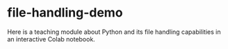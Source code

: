 # file-handling-demo
Here is a teaching module about Python and its file handling capabilities in an interactive Colab notebook.
